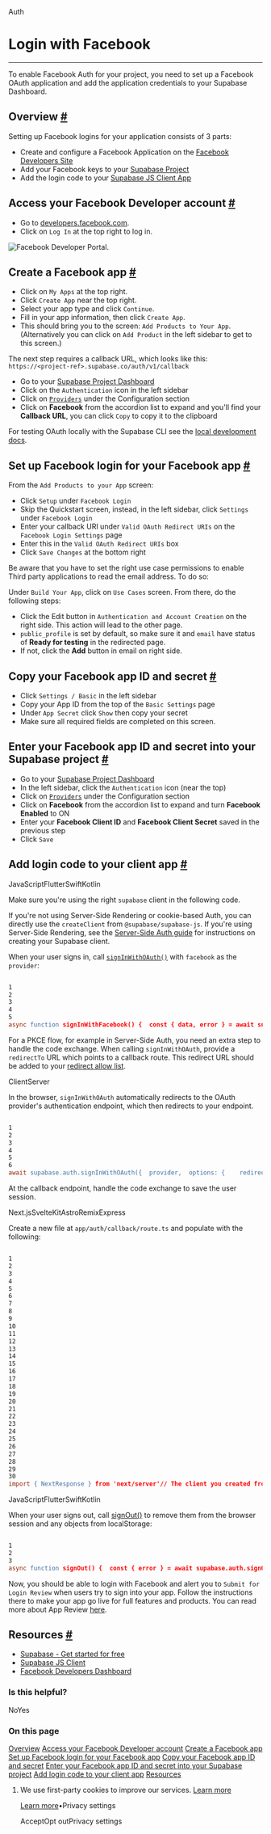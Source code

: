 Auth

# Login with Facebook

* * *

To enable Facebook Auth for your project, you need to set up a Facebook OAuth application and add the application credentials to your Supabase Dashboard.

## Overview [\#](https://supabase.com/docs/guides/auth/social-login/auth-facebook\#overview)

Setting up Facebook logins for your application consists of 3 parts:

- Create and configure a Facebook Application on the [Facebook Developers Site](https://developers.facebook.com/)
- Add your Facebook keys to your [Supabase Project](https://supabase.com/dashboard)
- Add the login code to your [Supabase JS Client App](https://github.com/supabase/supabase-js)

## Access your Facebook Developer account [\#](https://supabase.com/docs/guides/auth/social-login/auth-facebook\#access-your-facebook-developer-account)

- Go to [developers.facebook.com](https://developers.facebook.com/).
- Click on `Log In` at the top right to log in.

![Facebook Developer Portal.](https://supabase.com/docs/img/guides/auth-facebook/facebook-portal.png)

## Create a Facebook app [\#](https://supabase.com/docs/guides/auth/social-login/auth-facebook\#create-a-facebook-app)

- Click on `My Apps` at the top right.
- Click `Create App` near the top right.
- Select your app type and click `Continue`.
- Fill in your app information, then click `Create App`.
- This should bring you to the screen: `Add Products to Your App`. (Alternatively you can click on `Add Product` in the left sidebar to get to this screen.)

The next step requires a callback URL, which looks like this: `https://<project-ref>.supabase.co/auth/v1/callback`

- Go to your [Supabase Project Dashboard](https://supabase.com/dashboard)
- Click on the `Authentication` icon in the left sidebar
- Click on [`Providers`](https://supabase.com/dashboard/project/_/auth/providers) under the Configuration section
- Click on **Facebook** from the accordion list to expand and you'll find your **Callback URL**, you can click `Copy` to copy it to the clipboard

For testing OAuth locally with the Supabase CLI see the [local development docs](https://supabase.com/docs/guides/cli/local-development#use-auth-locally).

## Set up Facebook login for your Facebook app [\#](https://supabase.com/docs/guides/auth/social-login/auth-facebook\#set-up-facebook-login-for-your-facebook-app)

From the `Add Products to your App` screen:

- Click `Setup` under `Facebook Login`
- Skip the Quickstart screen, instead, in the left sidebar, click `Settings` under `Facebook Login`
- Enter your callback URI under `Valid OAuth Redirect URIs` on the `Facebook Login Settings` page
- Enter this in the `Valid OAuth Redirect URIs` box
- Click `Save Changes` at the bottom right

Be aware that you have to set the right use case permissions to enable Third party applications to read the email address. To do so:

Under `Build Your App`, click on `Use Cases` screen. From there, do the following steps:

- Click the Edit button in `Authentication and Account Creation` on the right side. This action will lead to the other page.
- `public_profile` is set by default, so make sure it and `email` have status of **Ready for testing** in the redirected page.
- If not, click the **Add** button in email on right side.

## Copy your Facebook app ID and secret [\#](https://supabase.com/docs/guides/auth/social-login/auth-facebook\#copy-your-facebook-app-id-and-secret)

- Click `Settings / Basic` in the left sidebar
- Copy your App ID from the top of the `Basic Settings` page
- Under `App Secret` click `Show` then copy your secret
- Make sure all required fields are completed on this screen.

## Enter your Facebook app ID and secret into your Supabase project [\#](https://supabase.com/docs/guides/auth/social-login/auth-facebook\#enter-your-facebook-app-id-and-secret-into-your-supabase-project)

- Go to your [Supabase Project Dashboard](https://supabase.com/dashboard)
- In the left sidebar, click the `Authentication` icon (near the top)
- Click on [`Providers`](https://supabase.com/dashboard/project/_/auth/providers) under the Configuration section
- Click on **Facebook** from the accordion list to expand and turn **Facebook Enabled** to ON
- Enter your **Facebook Client ID** and **Facebook Client Secret** saved in the previous step
- Click `Save`

## Add login code to your client app [\#](https://supabase.com/docs/guides/auth/social-login/auth-facebook\#add-login-code-to-your-client-app)

JavaScriptFlutterSwiftKotlin

Make sure you're using the right `supabase` client in the following code.

If you're not using Server-Side Rendering or cookie-based Auth, you can directly use the `createClient` from `@supabase/supabase-js`. If you're using Server-Side Rendering, see the [Server-Side Auth guide](https://supabase.com/docs/guides/auth/server-side/creating-a-client) for instructions on creating your Supabase client.

When your user signs in, call [`signInWithOAuth()`](https://supabase.com/docs/reference/javascript/auth-signinwithoauth) with `facebook` as the `provider`:

```flex

1
2
3
4
5
async function signInWithFacebook() {  const { data, error } = await supabase.auth.signInWithOAuth({    provider: 'facebook',  })}
```

For a PKCE flow, for example in Server-Side Auth, you need an extra step to handle the code exchange. When calling `signInWithOAuth`, provide a `redirectTo` URL which points to a callback route. This redirect URL should be added to your [redirect allow list](https://supabase.com/docs/guides/auth/redirect-urls).

ClientServer

In the browser, `signInWithOAuth` automatically redirects to the OAuth provider's authentication endpoint, which then redirects to your endpoint.

```flex

1
2
3
4
5
6
await supabase.auth.signInWithOAuth({  provider,  options: {    redirectTo: `http://example.com/auth/callback`,  },})
```

At the callback endpoint, handle the code exchange to save the user session.

Next.jsSvelteKitAstroRemixExpress

Create a new file at `app/auth/callback/route.ts` and populate with the following:

```flex

1
2
3
4
5
6
7
8
9
10
11
12
13
14
15
16
17
18
19
20
21
22
23
24
25
26
27
28
29
30
import { NextResponse } from 'next/server'// The client you created from the Server-Side Auth instructionsimport { createClient } from '@/utils/supabase/server'export async function GET(request: Request) {  const { searchParams, origin } = new URL(request.url)  const code = searchParams.get('code')  // if "next" is in param, use it as the redirect URL  const next = searchParams.get('next') ?? '/'  if (code) {    const supabase = await createClient()    const { error } = await supabase.auth.exchangeCodeForSession(code)    if (!error) {      const forwardedHost = request.headers.get('x-forwarded-host') // original origin before load balancer      const isLocalEnv = process.env.NODE_ENV === 'development'      if (isLocalEnv) {        // we can be sure that there is no load balancer in between, so no need to watch for X-Forwarded-Host        return NextResponse.redirect(`${origin}${next}`)      } else if (forwardedHost) {        return NextResponse.redirect(`https://${forwardedHost}${next}`)      } else {        return NextResponse.redirect(`${origin}${next}`)      }    }  }  // return the user to an error page with instructions  return NextResponse.redirect(`${origin}/auth/auth-code-error`)}
```

JavaScriptFlutterSwiftKotlin

When your user signs out, call [signOut()](https://supabase.com/docs/reference/javascript/auth-signout) to remove them from the browser session and any objects from localStorage:

```flex

1
2
3
async function signOut() {  const { error } = await supabase.auth.signOut()}
```

Now, you should be able to login with Facebook and alert you to `Submit for Login Review` when users try to sign into your app. Follow the instructions there to make your app go live for full features and products.
You can read more about App Review [here](https://developers.facebook.com/docs/app-review/).

## Resources [\#](https://supabase.com/docs/guides/auth/social-login/auth-facebook\#resources)

- [Supabase - Get started for free](https://supabase.com/)
- [Supabase JS Client](https://github.com/supabase/supabase-js)
- [Facebook Developers Dashboard](https://developers.facebook.com/)

### Is this helpful?

NoYes

### On this page

[Overview](https://supabase.com/docs/guides/auth/social-login/auth-facebook#overview) [Access your Facebook Developer account](https://supabase.com/docs/guides/auth/social-login/auth-facebook#access-your-facebook-developer-account) [Create a Facebook app](https://supabase.com/docs/guides/auth/social-login/auth-facebook#create-a-facebook-app) [Set up Facebook login for your Facebook app](https://supabase.com/docs/guides/auth/social-login/auth-facebook#set-up-facebook-login-for-your-facebook-app) [Copy your Facebook app ID and secret](https://supabase.com/docs/guides/auth/social-login/auth-facebook#copy-your-facebook-app-id-and-secret) [Enter your Facebook app ID and secret into your Supabase project](https://supabase.com/docs/guides/auth/social-login/auth-facebook#enter-your-facebook-app-id-and-secret-into-your-supabase-project) [Add login code to your client app](https://supabase.com/docs/guides/auth/social-login/auth-facebook#add-login-code-to-your-client-app) [Resources](https://supabase.com/docs/guides/auth/social-login/auth-facebook#resources)

1. We use first-party cookies to improve our services. [Learn more](https://supabase.com/privacy#8-cookies-and-similar-technologies-used-on-our-european-services)



   [Learn more](https://supabase.com/privacy#8-cookies-and-similar-technologies-used-on-our-european-services)•Privacy settings





   AcceptOpt outPrivacy settings